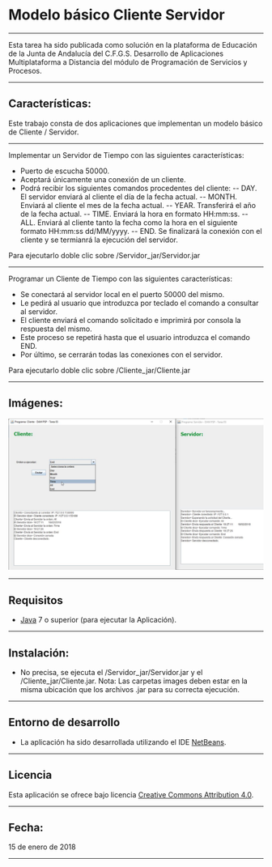 Modelo básico Cliente Servidor
==============================

_ _ _
Esta tarea ha sido publicada como solución en la plataforma de Educación de la Junta de Andalucía del C.F.G.S. Desarrollo de Aplicaciones Multiplataforma a Distancia del módulo de Programación de Servicios y Procesos.

_ _ _
## Características:
Este trabajo consta de dos aplicaciones que implementan un modelo básico de Cliente / Servidor.

- - -

Implementar un Servidor de Tiempo con las siguientes características:
- Puerto de escucha 50000.
- Aceptará únicamente una conexión de un cliente.
- Podrá recibir los siguientes comandos procedentes del cliente:
-- DAY. El servidor enviará al cliente el día de la fecha actual.
-- MONTH. Enviará al cliente el mes de la fecha actual.
-- YEAR. Transferirá el año de la fecha actual.
-- TIME. Enviará la hora en formato HH:mm:ss.
-- ALL. Enviará al cliente tanto la fecha como la hora en el siguiente formato HH:mm:ss dd/MM/yyyy.
-- END. Se finalizará la conexión con el cliente y se termianrá la ejecución del servidor.

Para ejecutarlo doble clic sobre /Servidor_jar/Servidor.jar

- - -

Programar un Cliente de Tiempo con las siguientes características:
- Se conectará al servidor local en el puerto 50000 del mismo.
- Le pedirá al usuario que introduzca por teclado el comando a consultar al servidor.
- El cliente enviará el comando solicitado e imprimirá por consola la respuesta del mismo.
- Este proceso se repetirá hasta que el usuario introduzca el comando END.
- Por último, se cerrarán todas las conexiones con el servidor.

Para ejecutarlo doble clic sobre /Cliente_jar/Cliente.jar

- - -
## Imágenes:
![img01]

- - -
## Requisitos
- [Java] 7 o superior (para ejecutar la Aplicación).

- - -
## Instalación:
- No precisa, se ejecuta el /Servidor\_jar/Servidor.jar y el /Cliente\_jar/Cliente.jar.
Nota: Las carpetas images deben estar en la misma ubicación que los archivos .jar para su correcta ejecución.

- - -
## Entorno de desarrollo
- La aplicación ha sido desarrollada utilizando el IDE [NetBeans].

- - -
## Licencia
Esta aplicación se ofrece bajo licencia [Creative Commons Attribution 4.0](https://choosealicense.com/licenses/cc-by-4.0/).

- - -
## Fecha:
15 de enero de 2018

- - -


[img01]: ./readme_imagenes/img01.jpg
[Java]: https://www.java.com/
[NetBeans]: https://netbeans.org/



